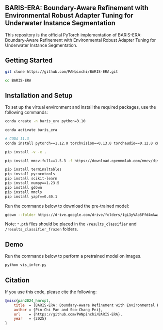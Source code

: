 ## BARIS-ERA: Boundary-Aware Refinement with Environmental Robust Adapter Tuning for Underwater Instance Segmentation
This repository is the official PyTorch implementation of BARIS-ERA: Boundary-Aware Refinement with Environmental Robust Adapter Tuning for Underwater Instance Segmentation.


## Getting Started
```bash
git clone https://github.com/PANpinchi/BARIS-ERA.git

cd BARIS-ERA
```

## Installation and Setup
To set up the virtual environment and install the required packages, use the following commands:
```bash
conda create -n baris_era python=3.10

conda activate baris_era 

# CUDA 11.3
conda install pytorch==1.12.0 torchvision==0.13.0 torchaudio==0.12.0 cudatoolkit=11.3 -c pytorch

pip install -v -e .

pip install mmcv-full==1.5.3 -f https://download.openmmlab.com/mmcv/dist/cu113/torch1.12.0/index.html

pip install terminaltables
pip install pycocotools
pip install scikit-learn
pip install numpy==1.23.5
pip install gdown
pip install mmcls
pip install yapf==0.40.1
```
Run the commands below to download the pre-trained model:
```bash
gdown --folder https://drive.google.com/drive/folders/1gL3yVAo5Ffd4mAwxU-a812QyIO--jNzX?usp=drive_link
```
Note: `*.pth` files should be placed in the `/results_classifier` and `/results_classifier_frozen` folders.


## Demo
Run the commands below to perform a pretrained model on images.
```bash
python vis_infer.py
```

## Citation
If you use this code, please cite the following:
```bibtex
@misc{pan2024_hmropt,
    title  = {BARIS-ERA: Boundary-Aware Refinement with Environmental Robust Adapter Tuning for Underwater Instance Segmentation},
    author = {Pin-Chi Pan and Soo-Chang Pei},
    url    = {https://github.com/PANpinchi/BARIS-ERA},
    year   = {2025}
}
```
